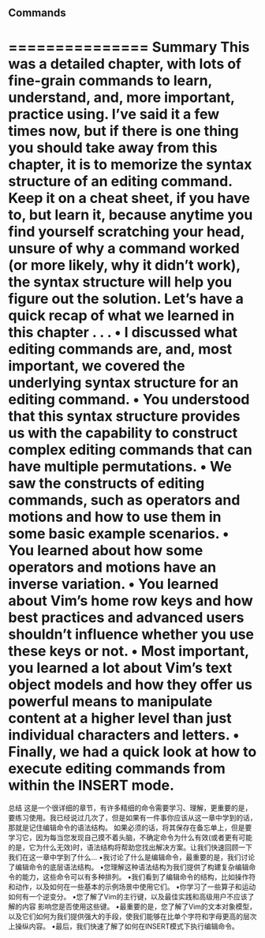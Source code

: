 ## Commands
===============
Summary
This was a detailed chapter, with lots of fine-grain commands to learn, understand, and, more important, practice using. I’ve said it a few times now, but if there is one thing you should take away from this chapter, it is to memorize the syntax structure of an editing command.
Keep it on a cheat sheet, if you have to, but learn it, because anytime you find yourself scratching your head, unsure of why a command worked (or more likely, why it didn’t work), the syntax structure will help you figure out the solution. Let’s have a quick recap of what we learned in this chapter . . .
• I discussed what editing commands are, and, most important, we covered the underlying syntax structure for an editing command.
• You understood that this syntax structure provides us with the capability to construct complex editing commands that can have multiple permutations.
• We saw the constructs of editing commands, such as operators and motions and how to use them in some basic example scenarios.
• You learned about how some operators and motions have an inverse variation.
• You learned about Vim’s home row keys and how best practices and advanced users shouldn’t
influence whether you use these keys or not.
• Most important, you learned a lot about Vim’s text object models and how they offer us powerful means to manipulate content at a higher level than just individual characters and letters.
• Finally, we had a quick look at how to execute editing commands from within the INSERT mode.
========================
总结
这是一个很详细的章节，有许多精细的命令需要学习、理解，更重要的是，要练习使用。我已经说过几次了，但是如果有一件事你应该从这一章中学到的话，那就是记住编辑命令的语法结构。
如果必须的话，将其保存在备忘单上，但是要学习它，因为每当您发现自己摸不着头脑，不确定命令为什么有效(或者更有可能的是，它为什么无效)时，语法结构将帮助您找出解决方案。让我们快速回顾一下我们在这一章中学到了什么…
•我讨论了什么是编辑命令，最重要的是，我们讨论了编辑命令的底层语法结构。
•您理解这种语法结构为我们提供了构建复杂编辑命令的能力，这些命令可以有多种排列。
•我们看到了编辑命令的结构，比如操作符和动作，以及如何在一些基本的示例场景中使用它们。
•你学习了一些算子和运动如何有一个逆变分。
•您了解了Vim的主行键，以及最佳实践和高级用户不应该了解的内容
影响您是否使用这些键。
•最重要的是，您了解了Vim的文本对象模型，以及它们如何为我们提供强大的手段，使我们能够在比单个字符和字母更高的层次上操纵内容。
•最后，我们快速了解了如何在INSERT模式下执行编辑命令。
